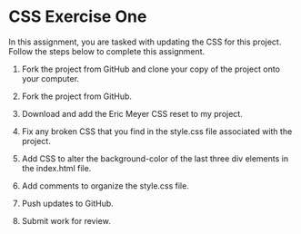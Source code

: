 # CSS Exercise One
In this assignment, you are tasked with updating the CSS for this project. Follow the steps below to complete this  assignment.

1) Fork the project from GitHub and clone your copy of the project onto your computer.

2) Fork the project from GitHub.

2) Download and add the Eric Meyer CSS reset to my project.

3) Fix any broken CSS that you find in the style.css file associated with the project.

4) Add CSS to alter the background-color of the last three div elements in the index.html file.

5) Add comments to organize the style.css file.

6) Push updates to GitHub.

7) Submit work for review.

